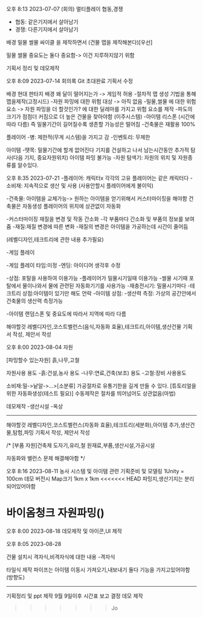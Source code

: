 오후 8:13 2023-07-07 (회의)
멀티플레이
협동,경쟁 
- 협동: 같은기지에서 살아남기
- 경쟁: 다른기지에서 살아남기


배경
밀물 썰물 싸이클 을 제작하면서 (건물 맵을 제작해본다)[우선]

밀물 썰물 중요도는 둘다 중요함-> 이건 지루하지않기 위함

기획서 정리 및 데모제작

오후 8:09 2023-07-14 회의록
Git 초대완료
기획서 수정

배경
현대 판타지 배경
왜 달이 떨어지는가 -> 게임적 허용
-절차적 맵 생성 기법을 통해 맵을제작(고정시드)
-자원 파밍에 대한 위험 대상 -> 아직 없음
-밀물,썰물 에 대한 위험요소 -> 자원 파밍을 더 할것인가? 에 대한 딜레마를 가지고 위험 요소를 제작
-파도의 크기가 점점더 커짐으로 더 높은 건물을 찾아야함 (이주시스템)
-아이템 리스폰 (시간에 따라 다름)
즉 밀물기간이 길어질수록 생존할 가능성은 떨어짐
-건축물은 재활용 100%

플레이어
-병: 제한적(무게 시스템)을 가지고 감
-인벤토리: 무제한

아이템
-땟목: 밀물기간에 할게 없어진다  기지를 건설하고 나서 남는시간동안 추가적 탐사(다음 기지, 중요자원위치) 아이템 파밍 불가능
-자원 탐색기: 자원의 위치 및 자원종류를 알수있다.

오후 8:35 2023-07-21
-플레이어: 캐릭터x 각각의 고유 플레이어는 같은 캐릭터다
 -소비재: 지속적으로 생산 및 사용 (사용안할시 플레이어에게 불이익)

-건축물: 아이템을 교체가능-> 원하는 아이템을 얻기위해서 커스터마이징을 해야함
건축물은 자동생성
플레이어의 위치에 상관없이 자동화

-커스터마이징 재질을 변경 및 작동 간소화
 -각 부품마다 간소화 및 부품의 정보를 보여줌
-재질:재질 변경에 따른 변화
 -재질의 변경은 아이템을 가공하는데 시간이 줄어듬

(레벨디자인,테크트리에 관한 내용 추가필요)

-게임 플레이

-게임 플레이 타임:미정
-엔딩: 아이디어 생각후 수정

-상점: 포탈을 사용하여 이용가능
 -플레이어가 밀물시기일때 이용가능
 -썰물 시기때 포탈에서 물이나와서 물에 관련된 자동화기기를 사용가능
 -재충전시기: 밀물시기마다
 -테크트리 상점:아이템이 있기만 해도 언락
 -아이템 상점:
 -생산력 측정: 가상의 공간안에서 건축물의 생산력 측정가능
 
-아이템
 랜덤스폰 및 중요도에 따라서 지역에 따라 다름


 해야할것
 레벨디자인,코스트벨런스(음식,자동화 효율),테크트리,아이템,생산건물
 기획서 작성, 제안서 작성

오후 8:00 2023-08-04
자원

[파밍할수 있는자원]
흙,나무,고철

자원사용 용도
-흙:건설,농사 용도
-나무:연료,건축(보조) 용도
-고철:장비 사용용도

소비재:밀->낱알->...>[소분류] 
가공절차로 유통기한을 길게 만들 수 있다. [튜토리얼을 위한 자동화생성(테스트 필요)]
수동제작은 절차를 띄어넘어도 상관없음(마법)


데모제작
-생산시설
-옥상

-------------------------------------------------------------------
 해야할것
 레벨디자인,코스트벨런스(자동화 효율),테크트리(세분화),아이템 추가,생산건물,탐험,파밍
 기획서 작성, 제안서 작성

/*
[부품 자원]건축제
도자기,유리,철
원재료,부품,생산시설,가공시설

자동화와 밸런스 문제 해결해야함
*/

오후 8:16 2023-08-11
농사 시스템 및 아이템 관련 기획준비 및 모델링
1Unity = 100cm
데모 버전시 Map크기 1km x 1km
<<<<<<< HEAD
파밍지,생산기지는 분리되어있어야함

바이옴청크 자원파밍()
=======



오후 8:00 2023-08-18
데모제작 및 아이콘,UI 제작

오후 8:05 2023-08-28

건물 설치시 격자식,비격자식에 대한 내용
-격자식

타일식 제작
파이프는 아이템 이동시 가져오기,내보내기 둘다 기능을 가지고있어야함(방향도)

----------------------------------------------

기획정리 및 ppt 제작 9월 9일이후 시간표 보고 결정
데모 제작
>>>>>>> Jo
